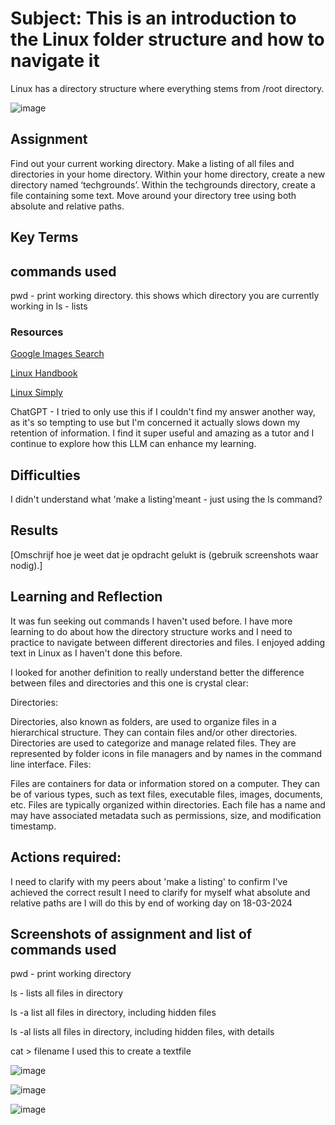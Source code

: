 # Subject: This is an introduction to the Linux folder structure and how to navigate it
Linux has a directory structure where everything stems from /root directory.

![image](https://github.com/techgrounds/cloud-assignments-E28MS/assets/151161141/32e8e6fd-aa54-457e-a6a5-f92988b7b665)


## Assignment

Find out your current working directory.
Make a listing of all files and directories in your home directory.
Within your home directory, create a new directory named ‘techgrounds’.
Within the techgrounds directory, create a file containing some text.
Move around your directory tree using both absolute and relative paths.


## Key Terms

## commands used

pwd - print working directory. this shows which directory you are currently working in
ls - lists 




### Resources

[Google Images Search](https://www.google.com/search?sca_esv=fb15e9ca2cde264d&sxsrf=ACQVn08IXLqsL9Hy8MkuGlY0Po4ejx0SOw:1710416449024&q=directory+structure+picture+of+linux+structure&udm=2&uds=AMwkrPvFwQQy0EH0_6ou8JUrWCkDKI3g2v3czPmDu56ATivlGixlbEh2Op-0opuGX4-IpWfxrCpuJnOrYg8d6UX9Inx9k8LQU6WCHICGa7_Hu_U6M5LrGs-ZSHaAuh_lmmnT2BgbuOEmdGslY9TvkLyJcpNr1CpVjyHvr2weINsm6oJeiw0xleg&sa=X&ved=2ahUKEwi9sPLm1fOEAxX91AIHHRy4Bw8QgIoDKAd6BAg3EB4&biw=1535&bih=1558&dpr=1.25#vhid=ihLzCQoqvavPmM&vssid=mosaic&vwlns=WyIwQ0JRUWg2Y0dhaGNLRXdpWTMtQ0gxdk9FQXhVQUFBQUFIUUFBQUFBUUJBIl0=&lns=W251bGwsbnVsbCxudWxsLG51bGwsbnVsbCxudWxsLG51bGwsIkVrY0tKREJrTldaaU5qQTJMVEJoT1dRdE5HVXlaaTA1T1dRekxXTmhOR0ZrTmpRMk5tWXpaQklmVFhsTldGOXFOVXB6UXpSV1RVbG5SM0JuU1V4dVVETnZWemwyVXpSNFp3PT0iLG51bGwsbnVsbCxudWxsLDEsbnVsbCxbbnVsbCxudWxsLFs0ODA0MywwLDMxODM1LDI4MzY2XV1d)

[Linux Handbook](https://linuxhandbook.com/linux-directory-structure/)

[Linux Simply](https://linuxsimply.com/cheat-sheets/ubuntu-commands/)

ChatGPT - I tried to only use this if I couldn't find my answer another way, as it's so tempting to use but I'm concerned it actually slows down my retention of information.  I find it super useful and amazing as a tutor and I continue to explore how this LLM can enhance my learning.  



## Difficulties
I didn't understand what 'make a listing'meant - just using the ls command?

## Results
[Omschrijf hoe je weet dat je opdracht gelukt is (gebruik screenshots waar nodig).]

##  Learning and Reflection
It was fun seeking out commands I haven't used before.  I have more learning to do about how the directory structure works and I need to practice to navigate between different directories and files.  I enjoyed adding text in Linux as I haven't done this before.

I looked for another definition to really understand better the difference between files and directories and this one is crystal clear:

Directories:

Directories, also known as folders, are used to organize files in a hierarchical structure.
They can contain files and/or other directories.
Directories are used to categorize and manage related files.
They are represented by folder icons in file managers and by names in the command line interface.
Files:

Files are containers for data or information stored on a computer.
They can be of various types, such as text files, executable files, images, documents, etc.
Files are typically organized within directories.
Each file has a name and may have associated metadata such as permissions, size, and modification timestamp.


## Actions required:

I need to clarify with my peers about 'make a listing' to confirm I've achieved the correct result
I need to clarify for myself what absolute and relative paths are
I will do this by end of working day on 18-03-2024

##  Screenshots of assignment and list of commands used

pwd - print working directory

ls - lists all files in directory

ls -a  list all files in directory, including hidden files

ls -al lists all files in directory, including hidden files, with details

cat > filename I used this to create a textfile 




![image](https://github.com/techgrounds/cloud-assignments-E28MS/assets/151161141/cf16e1e4-ceb1-43ce-b14f-07cae273379e)


![image](https://github.com/techgrounds/cloud-assignments-E28MS/assets/151161141/e0bc3145-e626-4da8-b2b7-bbe05ae4273c)


![image](https://github.com/techgrounds/cloud-assignments-E28MS/assets/151161141/037ef114-8faa-451f-98b6-5dd1131146b8)





